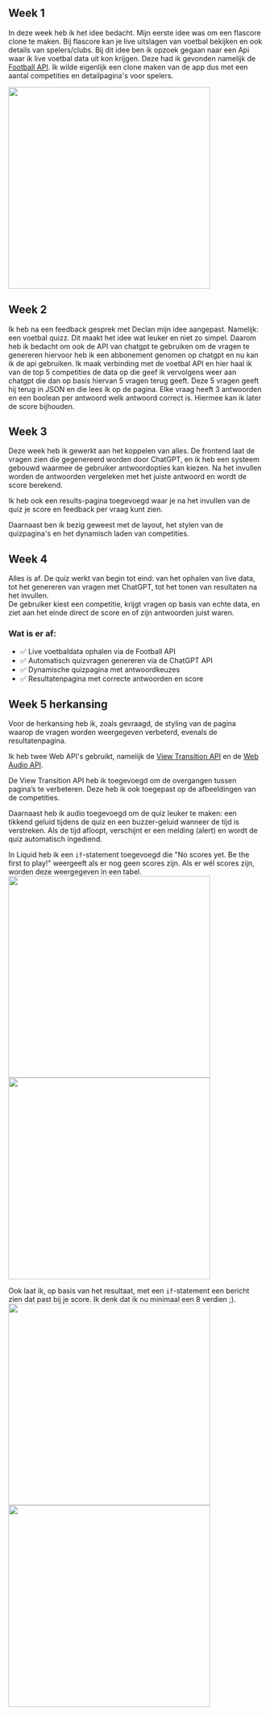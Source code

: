 ## Week 1

In deze week heb ik het idee bedacht. Mijn eerste idee was om een flascore clone te maken. Bij flascore kan je live uitslagen van voetbal bekijken en ook details van spelers/clubs. Bij dit idee ben ik opzoek gegaan naar een Api waar ik live voetbal data uit kon krijgen. Deze had ik gevonden namelijk de [Football API](https://www.api-football.com/documentation-v3#tag/Countries/operation/get-countries). Ik wilde eigenlijk een clone maken van de app dus met een aantal competities en detailpagina's voor spelers.

<img src="./client/public/images/eerste.png" width="400">

## Week 2

Ik heb na een feedback gesprek met Declan mijn idee aangepast. Namelijk: een voetbal quizz. Dit maakt het idee wat leuker en niet zo simpel. Daarom heb ik bedacht om ook de API van chatgpt te gebruiken om de vragen te genereren hiervoor heb ik een abbonement genomen op chatgpt en nu kan ik de api gebruiken. Ik maak verbinding met de voetbal API en hier haal ik van de top 5 competities de data op die geef ik vervolgens weer aan chatgpt die dan op basis hiervan 5 vragen terug geeft. Deze 5 vragen geeft hij terug in JSON en die lees ik op de pagina. Elke vraag heeft 3 antwoorden en een boolean per antwoord welk antwoord correct is. Hiermee kan ik later de score bijhouden.

## Week 3

Deze week heb ik gewerkt aan het koppelen van alles. De frontend laat de vragen zien die gegenereerd worden door ChatGPT, en ik heb een systeem gebouwd waarmee de gebruiker antwoordopties kan kiezen. Na het invullen worden de antwoorden vergeleken met het juiste antwoord en wordt de score berekend.

Ik heb ook een results-pagina toegevoegd waar je na het invullen van de quiz je score en feedback per vraag kunt zien.

Daarnaast ben ik bezig geweest met de layout, het stylen van de quizpagina's en het dynamisch laden van competities.

## Week 4

Alles is af. De quiz werkt van begin tot eind: van het ophalen van live data, tot het genereren van vragen met ChatGPT, tot het tonen van resultaten na het invullen.  
De gebruiker kiest een competitie, krijgt vragen op basis van echte data, en ziet aan het einde direct de score en of zijn antwoorden juist waren.

### Wat is er af:

- ✅ Live voetbaldata ophalen via de Football API
- ✅ Automatisch quizvragen genereren via de ChatGPT API
- ✅ Dynamische quizpagina met antwoordkeuzes
- ✅ Resultatenpagina met correcte antwoorden en score

## Week 5 herkansing

Voor de herkansing heb ik, zoals gevraagd, de styling van de pagina waarop de vragen worden weergegeven verbeterd, evenals de resultatenpagina.

Ik heb twee Web API's gebruikt, namelijk de [View Transition API](https://developer.mozilla.org/en-US/docs/Web/API/View_Transition_API) en de [Web Audio API](https://developer.mozilla.org/en-US/docs/Web/API/Web_Audio_API).

De View Transition API heb ik toegevoegd om de overgangen tussen pagina’s te verbeteren. Deze heb ik ook toegepast op de afbeeldingen van de competities.

Daarnaast heb ik audio toegevoegd om de quiz leuker te maken: een tikkend geluid tijdens de quiz en een buzzer-geluid wanneer de tijd is verstreken. Als de tijd afloopt, verschijnt er een melding (alert) en wordt de quiz automatisch ingediend.

In Liquid heb ik een `if`-statement toegevoegd die "No scores yet. Be the first to play!" weergeeft als er nog geen scores zijn. Als er wél scores zijn, worden deze weergegeven in een tabel.
<img src="./client/public/images/leaderboard1.png" width="400">
<img src="./client/public/images/leaderboard.png" width="400">

Ook laat ik, op basis van het resultaat, met een `if`-statement een bericht zien dat past bij je score. Ik denk dat ik nu minimaal een 8 verdien ;).
<img src="./client/public/images/resultaat.png" width="400">
<img src="./client/public/images/resultaat1.png" width="400">
